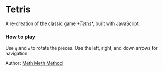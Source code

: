 # Tetris
A re-creation of the classic game *+Tetris**, built with JavaScript.

### How to play
Use `q` and `w` to rotate the pieces. Use the left, right, and down arrows for navigation.

Author: [Meth Meth Method](https://meth.js.org)
